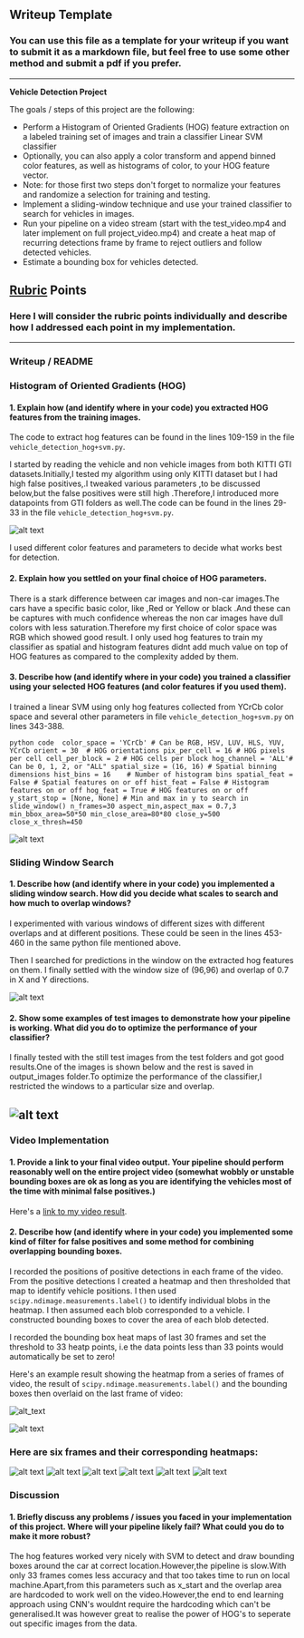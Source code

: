 ## Writeup Template
### You can use this file as a template for your writeup if you want to submit it as a markdown file, but feel free to use some other method and submit a pdf if you prefer.

---

**Vehicle Detection Project**

The goals / steps of this project are the following:

* Perform a Histogram of Oriented Gradients (HOG) feature extraction on a labeled training set of images and train a classifier Linear SVM classifier
* Optionally, you can also apply a color transform and append binned color features, as well as histograms of color, to your HOG feature vector. 
* Note: for those first two steps don't forget to normalize your features and randomize a selection for training and testing.
* Implement a sliding-window technique and use your trained classifier to search for vehicles in images.
* Run your pipeline on a video stream (start with the test_video.mp4 and later implement on full project_video.mp4) and create a heat map of recurring detections frame by frame to reject outliers and follow detected vehicles.
* Estimate a bounding box for vehicles detected.

[//]: # (Image References)
[image1]: ./output_images/car_notcar.png
[image2]: ./output_images/HOG_example.png
[image3]: ./output_images/bboxes.png
[image4]: ./output_images/test6.jpg
[image5]: ./output_images/output_bboxes.png
[image6]: ./output_images/labels_map.png
[image7]: ./output_images/test1.jpg
[image8]: ./output_images/test2.jpg
[image9]: ./output_images/test3.jpg
[image10]: ./output_images/test4.jpg
[image11]: ./output_images/test5.jpg
[image12]: ./output_images/test6.jpg
[video1]: ./result_videos/project_output.mp4

## [Rubric](https://review.udacity.com/#!/rubrics/513/view) Points
### Here I will consider the rubric points individually and describe how I addressed each point in my implementation.  

---
### Writeup / README


### Histogram of Oriented Gradients (HOG)

#### 1. Explain how (and identify where in your code) you extracted HOG features from the training images.

The code to extract hog features can be found in the lines 109-159 in the file `vehicle_detection_hog+svm.py`.

I started by reading the vehicle and non vehicle images from both KITTI GTI datasets.Initially,I tested my algorithm using only KITTI dataset but I had high false positives,.I tweaked various parameters ,to be discussed below,but the false positives were still high .Therefore,I introduced more datapoints from GTI folders as well.The code can be found in the lines 29-33 in the file `vehicle_detection_hog+svm.py`.

![alt text][image1]

I used different color features and parameters to decide what works best for detection.


#### 2. Explain how you settled on your final choice of HOG parameters.

There is a stark difference between car images and non-car images.The cars have a specific basic color, like ,Red or Yellow or black .And these can be captures with much confidence whereas the non car images have dull colors with less saturation.Therefore my first choice of color space was RGB which showed good result. I only used hog features to train my classifier as spatial and histogram features didnt add much value on top of HOG features as compared to the complexity added by them.

#### 3. Describe how (and identify where in your code) you trained a classifier using your selected HOG features (and color features if you used them).

I trained a linear SVM using only hog features collected from YCrCb color space and several other parameters in file `vehicle_detection_hog+svm.py` on lines 343-388.



`python code 
color_space = 'YCrCb' # Can be RGB, HSV, LUV, HLS, YUV, YCrCb
orient = 30  # HOG orientations
pix_per_cell = 16 # HOG pixels per cell
cell_per_block = 2 # HOG cells per block
hog_channel = 'ALL'# Can be 0, 1, 2, or "ALL"
spatial_size = (16, 16) # Spatial binning dimensions
hist_bins = 16    # Number of histogram bins
spatial_feat = False # Spatial features on or off
hist_feat = False # Histogram features on or off
hog_feat = True # HOG features on or off
y_start_stop = [None, None] # Min and max in y to search in slide_window()
n_frames=30
aspect_min,aspect_max = 0.7,3
min_bbox_area=50*50
min_close_area=80*80
close_y=500
close_x_thresh=450
`


![alt text][image2]


### Sliding Window Search

#### 1. Describe how (and identify where in your code) you implemented a sliding window search.  How did you decide what scales to search and how much to overlap windows?

I experimented with various windows of different sizes with different overlaps and at different positions. These could be seen in the lines 453-460 in the same python file mentioned above.

Then I searched for predictions in the window on the extracted hog features on them. I finally settled with the window size of (96,96) and overlap of 0.7 in X and Y directions.

![alt text][image3]

#### 2. Show some examples of test images to demonstrate how your pipeline is working.  What did you do to optimize the performance of your classifier?

I finally tested with the still test images from the test folders and got good results.One of the images is shown below and the rest is saved in output_images folder.To optimize the performance of the classifier,I restricted the windows to a particular size and overlap.

![alt text][image4]
---

### Video Implementation

#### 1. Provide a link to your final video output.  Your pipeline should perform reasonably well on the entire project video (somewhat wobbly or unstable bounding boxes are ok as long as you are identifying the vehicles most of the time with minimal false positives.)
Here's a [link to my video result](./result_videos/project_output.mp4).


#### 2. Describe how (and identify where in your code) you implemented some kind of filter for false positives and some method for combining overlapping bounding boxes.

I recorded the positions of positive detections in each frame of the video.  From the positive detections I created a heatmap and then thresholded that map to identify vehicle positions.  I then used `scipy.ndimage.measurements.label()` to identify individual blobs in the heatmap.  I then assumed each blob corresponded to a vehicle.  I constructed bounding boxes to cover the area of each blob detected. 

I recorded the bounding box heat maps of last 30 frames and set the threshold to 33 heatp points, i.e the data points less than 33 points would automatically be set to zero! 

Here's an example result showing the heatmap from a series of frames of video, the result of `scipy.ndimage.measurements.label()` and the bounding boxes then overlaid on the last frame of video:

![alt_text][image5]

![alt text][image6]

### Here are six frames and their corresponding heatmaps:

![alt text][image7]
![alt text][image8]
![alt text][image9]
![alt text][image10]
![alt text][image11]
![alt text][image12]

### Discussion

#### 1. Briefly discuss any problems / issues you faced in your implementation of this project.  Where will your pipeline likely fail?  What could you do to make it more robust?

The hog features worked very nicely with SVM to detect and draw bounding boxes around the car at correct location.However,the pipeline is slow.With only 33 frames comes less accuracy and that too takes time to run on local machine.Apart,from this parameters such as x_start and the overlap area are hardcoded to work well on the video.However,the end to end learning approach using CNN's wouldnt require the hardcoding which can't be generalised.It was however great to realise the power of HOG's to seperate out specific images from the data.
